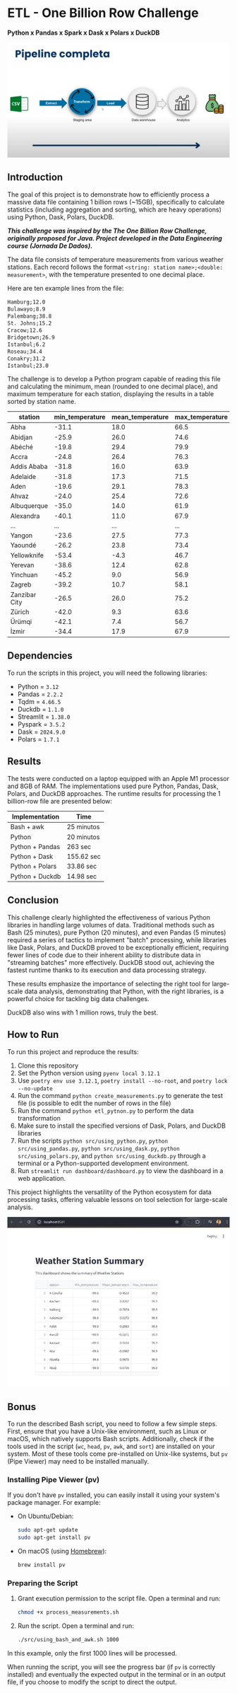 # ETL - One Billion Row Challenge

**Python x Pandas x Spark x Dask x Polars x DuckDB**

![Project_Flow](img/ETL_pipeline.JPG)

## Introduction

The goal of this project is to demonstrate how to efficiently process a massive data file containing 1 billion rows (~15GB), specifically to calculate statistics (including aggregation and sorting, which are heavy operations) using Python, Dask, Polars, DuckDB.

***This challenge was inspired by the The One Billion Row Challenge, originally proposed for Java. Project developed in the Data Engineering course (Jornada De Dados).***

The data file consists of temperature measurements from various weather stations. Each record follows the format `<string: station name>;<double: measurement>`, with the temperature presented to one decimal place.

Here are ten example lines from the file:

```
Hamburg;12.0
Bulawayo;8.9
Palembang;38.8
St. Johns;15.2
Cracow;12.6
Bridgetown;26.9
Istanbul;6.2
Roseau;34.4
Conakry;31.2
Istanbul;23.0
```

The challenge is to develop a Python program capable of reading this file and calculating the minimum, mean (rounded to one decimal place), and maximum temperature for each station, displaying the results in a table sorted by station name.

| station      | min_temperature | mean_temperature | max_temperature |
|--------------|-----------------|------------------|-----------------|
| Abha         | -31.1           | 18.0             | 66.5            |
| Abidjan      | -25.9           | 26.0             | 74.6            |
| Abéché       | -19.8           | 29.4             | 79.9            |
| Accra        | -24.8           | 26.4             | 76.3            |
| Addis Ababa  | -31.8           | 16.0             | 63.9            |
| Adelaide     | -31.8           | 17.3             | 71.5            |
| Aden         | -19.6           | 29.1             | 78.3            |
| Ahvaz        | -24.0           | 25.4             | 72.6            |
| Albuquerque  | -35.0           | 14.0             | 61.9            |
| Alexandra    | -40.1           | 11.0             | 67.9            |
| ...          | ...             | ...              | ...             |
| Yangon       | -23.6           | 27.5             | 77.3            |
| Yaoundé      | -26.2           | 23.8             | 73.4            |
| Yellowknife  | -53.4           | -4.3             | 46.7            |
| Yerevan      | -38.6           | 12.4             | 62.8            |
| Yinchuan     | -45.2           | 9.0              | 56.9            |
| Zagreb       | -39.2           | 10.7             | 58.1            |
| Zanzibar City| -26.5           | 26.0             | 75.2            |
| Zürich       | -42.0           | 9.3              | 63.6            |
| Ürümqi       | -42.1           | 7.4              | 56.7            |
| İzmir        | -34.4           | 17.9             | 67.9            |

## Dependencies
To run the scripts in this project, you will need the following libraries:

* Python = `3.12`
* Pandas = `2.2.2`
* Tqdm = `4.66.5`
* Duckdb = `1.1.0`
* Streamlit = `1.38.0`
* Pyspark = `3.5.2`
* Dask = `2024.9.0`
* Polars = `1.7.1`


## Results
The tests were conducted on a laptop equipped with an Apple M1 processor and 8GB of RAM. The implementations used pure Python, Pandas, Dask, Polars, and DuckDB approaches. The runtime results for processing the 1 billion-row file are presented below:

| Implementation | Time |
| --- | --- |
| Bash + awk | 25 minutos |
| Python | 20 minutos |
| Python + Pandas | 263 sec |
| Python + Dask | 155.62 sec  |
| Python + Polars | 33.86 sec |
| Python + Duckdb | 14.98 sec |

## Conclusion

This challenge clearly highlighted the effectiveness of various Python libraries in handling large volumes of data. Traditional methods such as Bash (25 minutes), pure Python (20 minutes), and even Pandas (5 minutes) required a series of tactics to implement "batch" processing, while libraries like Dask, Polars, and DuckDB proved to be exceptionally efficient, requiring fewer lines of code due to their inherent ability to distribute data in "streaming batches" more effectively. DuckDB stood out, achieving the fastest runtime thanks to its execution and data processing strategy.

These results emphasize the importance of selecting the right tool for large-scale data analysis, demonstrating that Python, with the right libraries, is a powerful choice for tackling big data challenges.

DuckDB also wins with 1 million rows, truly the best.

## How to Run

To run this project and reproduce the results:

1. Clone this repository
2. Set the Python version using `pyenv local 3.12.1`
3. Use `poetry env use 3.12.1`, `poetry install --no-root`, and `poetry lock --no-update`
4. Run the command `python create_measurements.py` to generate the test file (is possible to edit the number of rows in the file)
5. Run the command `python etl_pytnon.py` to perform the data transformation
6. Make sure to install the specified versions of Dask, Polars, and DuckDB libraries
7. Run the scripts `python src/using_python.py`, `python src/using_pandas.py`, `python src/using_dask.py`, `python src/using_polars.py`, and `python src/using_duckdb.py` through a terminal or a Python-supported development environment.
8. Run `streamlit run dashboard/dashboard.py` to view the dashboard in a web application.

This project highlights the versatility of the Python ecosystem for data processing tasks, offering valuable lessons on tool selection for large-scale analysis.

![Project_Flow](img/Streamlit_localhost.JPG)

## Bonus

To run the described Bash script, you need to follow a few simple steps. First, ensure that you have a Unix-like environment, such as Linux or macOS, which natively supports Bash scripts. Additionally, check if the tools used in the script (`wc`, `head`, `pv`, `awk`, and `sort`) are installed on your system. Most of these tools come pre-installed on Unix-like systems, but `pv` (Pipe Viewer) may need to be installed manually.

### Installing Pipe Viewer (pv)

If you don't have `pv` installed, you can easily install it using your system's package manager. For example:

* On Ubuntu/Debian:
    
    ```bash
    sudo apt-get update
    sudo apt-get install pv
    ```
    
* On macOS (using [Homebrew](https://brew.sh/)):
    
    ```bash
    brew install pv
    ```

### Preparing the Script

1. Grant execution permission to the script file. Open a terminal and run:
    
    ```bash
    chmod +x process_measurements.sh
    ```

2. Run the script. Open a terminal and run:
   
   ```bash
   ./src/using_bash_and_awk.sh 1000
   ```

In this example, only the first 1000 lines will be processed.

When running the script, you will see the progress bar (if `pv` is correctly installed) and eventually the expected output in the terminal or in an output file, if you choose to modify the script to direct the output.
